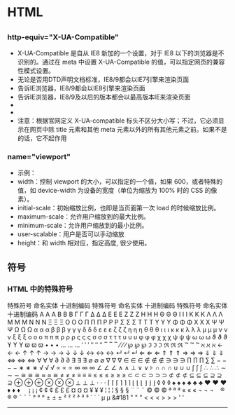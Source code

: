 # HTML

## <meta />

### http-equiv="X-UA-Compatible"

- X-UA-Compatible 是自从 IE8 新加的一个设置，对于 IE8 以下的浏览器是不识别的。通过在 meta 中设置 X-UA-Compatible 的值，可以指定网页的兼容性模式设置。
- <meta http-equiv="X-UA-Compatible" content="IE=7" /> 无论是否用DTD声明文档标准，IE8/9都会以IE7引擎来渲染页面
- <meta http-equiv="x-ua-compatible" content="IE=8" /> 告诉IE浏览器，IE8/9都会以IE8引擎来渲染页面
- <meta http-equiv="X-UA-Compatible" content="IE=edge" /> 告诉IE浏览器，IE8/9及以后的版本都会以最高版本IE来渲染页面
- <meta http-equiv="X-UA-Compatible" content="IE=7,IE=9">
- <meta http-equiv="X-UA-Compatible" content="IE=7,9" />
- 注意：根据官网定义 X-UA-compatible 标头不区分大小写；不过，它必须显示在网页中除 title 元素和其他 meta 元素以外的所有其他元素之前。如果不是的话，它不起作用

### name="viewport"

- 示例：<meta name="viewport" content="width=device-width, initial-scale=1.0, maximum-scale=1.0, user-scalable=no " />
- width：控制 viewport 的大小，可以指定的一个值，如果 600，或者特殊的值，如 device-width 为设备的宽度（单位为缩放为 100% 时的 CSS 的像素）。
- initial-scale：初始缩放比例，也即是当页面第一次 load 的时候缩放比例。
- maximum-scale：允许用户缩放到的最大比例。
- minimum-scale：允许用户缩放到的最小比例。
- user-scalable：用户是否可以手动缩放
- height：和 width 相对应，指定高度, 很少使用。

## 符号

### HTML 中的特殊符号

特殊符号 命名实体 十进制编码 特殊符号 命名实体 十进制编码 特殊符号 命名实体 十进制编码
Α &Alpha; &#913; Β &Beta; &#914; Γ &Gamma; &#915;
Δ &Delta; &#916; Ε &Epsilon; &#917; Ζ &Zeta; &#918;
Η &Eta; &#919; Θ &Theta; &#920; Ι &Iota; &#921;
Κ &Kappa; &#922; Λ &Lambda; &#923; Μ &Mu; &#924;
Ν &Nu; &#925; Ξ &Xi; &#926; Ο &Omicron; &#927;
Π &Pi; &#928; Ρ &Rho; &#929; Σ &Sigma; &#931;
Τ &Tau; &#932; Υ &Upsilon; &#933; Φ &Phi; &#934;
Χ &Chi; &#935; Ψ &Psi; &#936; Ω &Omega; &#937;
α &alpha; &#945; β &beta; &#946; γ &gamma; &#947;
δ &delta; &#948; ε &epsilon; &#949; ζ &zeta; &#950;
η &eta; &#951; θ &theta; &#952; ι &iota; &#953;
κ &kappa; &#954; λ &lambda; &#955; μ &mu; &#956;
ν &nu; &#957; ξ &xi; &#958; ο &omicron; &#959;
π &pi; &#960; ρ &rho; &#961; ς &sigmaf; &#962;
σ &sigma; &#963; τ &tau; &#964; υ &upsilon; &#965;
φ &phi; &#966; χ &chi; &#967; ψ &psi; &#968;
ω &omega; &#969; ϑ &thetasym; &#977; ϒ &upsih; &#978;
ϖ &piv; &#982; • &bull; &#8226; … &hellip; &#8230;
′ &prime; &#8242; ″ &Prime; &#8243; ‾ &oline; &#8254;
⁄ &frasl; &#8260; ℘ &weierp; &#8472; ℑ &image; &#8465;
ℜ &real; &#8476; ™ &trade; &#8482; ℵ &alefsym; &#8501;
← &larr; &#8592; ↑ &uarr; &#8593; → &rarr; &#8594;
↓ &darr; &#8595; ↔ &harr; &#8596; ↵ &crarr; &#8629;
⇐ &lArr; &#8656; ⇑ &uArr; &#8657; ⇒ &rArr; &#8658;
⇓ &dArr; &#8659; ⇔ &hArr; &#8660; ∀ &forall; &#8704;
∂ &part; &#8706; ∃ &exist; &#8707; ∅ &empty; &#8709;
∇ &nabla; &#8711; ∈ &isin; &#8712; ∉ &notin; &#8713;
∋ &ni; &#8715; ∏ &prod; &#8719; ∑ &sum; &#8722;
− &minus; &#8722; ∗ &lowast; &#8727; √ &radic; &#8730;
∝ &prop; &#8733; ∞ &infin; &#8734; ∠ &ang; &#8736;
∧ &and; &#8869; ∨ &or; &#8870; ∩ &cap; &#8745;
∪ &cup; &#8746; ∫ &int; &#8747; ∴ &there4; &#8756;
∼ &sim; &#8764; ≅ &cong; &#8773; ≈ &asymp; &#8773;
≠ &ne; &#8800; ≡ &equiv; &#8801; ≤ &le; &#8804;
≥ &ge; &#8805; ⊂ &sub; &#8834; ⊃ &sup; &#8835;
⊄ &nsub; &#8836; ⊆ &sube; &#8838; ⊇ &supe; &#8839;
⊕ &oplus; &#8853; ⊗ &otimes; &#8855; ⊥ &perp; &#8869;
⋅ &sdot; &#8901; ⌈ &lceil; &#8968; ⌉ &rceil; &#8969;
⌊ &lfloor; &#8970; ⌋ &rfloor; &#8971; ◊ &loz; &#9674;
♠ &spades; &#9824; ♣ &clubs; &#9827; ♥ &hearts; &#9829;
♦ &diams; &#9830; &nbsp; &#160; ¡ &iexcl; &#161;
¢ &cent; &#162; £ &pound; &#163; ¤ &curren; &#164;
¥ &yen; &#165; ¦ &brvbar; &#166; § &sect; &#167;
¨ &uml; &#168; © &copy; &#169; ª &ordf; &#170;
« &laquo; &#171; ¬ &not; &#172; ­ &shy; &#173;
® &reg; &#174; ¯ &macr; &#175; ° &deg; &#176;
± &plusmn; &#177; ² &sup2; &#178; ³ &sup3; &#179;
´ &acute; &#180; µ &micro; &#181 " &quot; &#34;
< &lt; &#60; > &gt; &#62; ' &#39;

---
